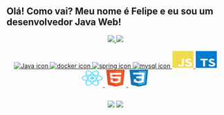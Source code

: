 ## Olá! Como vai? Meu nome é Felipe e eu sou um desenvolvedor Java Web!
<div align="center">
  <a href="https://github.com/felpschneider">
  <img height="180em" src="https://github-readme-stats.vercel.app/api?username=felpschneider&show_icons=true&theme=dark&include_all_commits=true&count_private=true"/>
  <img height="180em" src="https://github-readme-stats.vercel.app/api/top-langs/?username=felpschneider&layout=compact&langs_count=7&theme=dark"/>
</div>
<div style="display: inline_block", align="center" ><br>
  <img alt="Java icon" height="40" width="50" src="https://raw.githubusercontent.com/jmnote/z-icons/master/svg/java.svg">
  <img alt="docker icon" height="40" width="50" src="https://cdn.jsdelivr.net/gh/devicons/devicon/icons/docker/docker-original.svg">
  <img alt="spring icon" height="40" width="50" src="https://cdn.jsdelivr.net/gh/devicons/devicon/icons/spring/spring-original.svg">
  <img alt="mysql icon" height="40" width="50" src="https://cdn.jsdelivr.net/gh/devicons/devicon/icons/mysql/mysql-original.svg">
  <img alt="Js icon" height="40" width="50" src="https://raw.githubusercontent.com/devicons/devicon/master/icons/javascript/javascript-plain.svg">
  <img alt="Ts icon" height="40" width="50" src="https://raw.githubusercontent.com/devicons/devicon/master/icons/typescript/typescript-plain.svg">
  <img alt="react icon" height="40" width="50" src="https://raw.githubusercontent.com/devicons/devicon/master/icons/react/react-original.svg">
  <img alt="HTML icon" height="40" width="50" src="https://raw.githubusercontent.com/devicons/devicon/master/icons/html5/html5-original.svg">
  <img alt="CSS icon" height="40" width="50" src="https://raw.githubusercontent.com/devicons/devicon/master/icons/css3/css3-original.svg">
</div>
  
  ##
 
<div align="center"> 
    <a href="https://www.linkedin.com/in/felpschneider" target="_blank"><img src="https://img.shields.io/badge/-LinkedIn-%230077B5?style=for-the-badge&logo=linkedin&logoColor=white" target="_blank"></a> 
  <a href = "mailto:felipeschneider2811@gmail.com"><img src="https://img.shields.io/badge/-Gmail-%23333?style=for-the-badge&logo=gmail&logoColor=white" target="_blank"></a>

 
</div>
